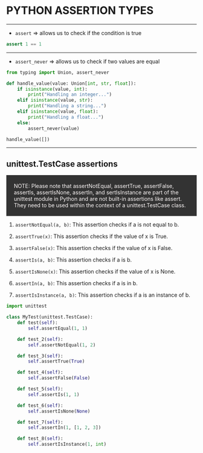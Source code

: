 <h1>PYTHON ASSERTION TYPES</h1>

---

- `assert`  =>  allows us to check if the condition is true
    
```python
assert 1 == 1
```
---

- `assert_never`  =>  allows us to check if two values are equal
          
```python
from typing import Union, assert_never

def handle_value(value: Union[int, str, float]):
    if isinstance(value, int):
        print("Handling an integer...")
    elif isinstance(value, str):
        print("Handling a string...")
    elif isinstance(value, float):
        print("Handling a float...")
    else:
        assert_never(value)

handle_value([])
```
---


## unittest.TestCase  assertions

<div style="background-color:#333; padding:20px; color:snow;">
NOTE: Please note that 
assertNotEqual, assertTrue, assertFalse, assertIs, assertIsNone, assertIn, and sertIsInstance
are part of the unittest module in Python and are not built-in assertions like assert. 
They need to be used within the context of a unittest.TestCase class.
</div>

1. `assertNotEqual(a, b)`: This assertion checks if a is not equal to b.

2. `assertTrue(x)`: This assertion checks if the value of x is True.

3. `assertFalse(x)`: This assertion checks if the value of x is False.

4. `assertIs(a, b)`: This assertion checks if a is b.

5. `assertIsNone(x)`: This assertion checks if the value of x is None.

6. `assertIn(a, b)`: This assertion checks if a is in b.

7. `assertIsInstance(a, b)`: This assertion checks if a is an instance of b.



```python
import unittest

class MyTest(unittest.TestCase):
    def test(self):
        self.assertEqual(1, 1)

    def test_2(self):
        self.assertNotEqual(1, 2)

    def test_3(self):
        self.assertTrue(True)

    def test_4(self):
        self.assertFalse(False)

    def test_5(self):
        self.assertIs(1, 1)

    def test_6(self):
        self.assertIsNone(None)

    def test_7(self):
        self.assertIn(1, [1, 2, 3])

    def test_8(self):
        self.assertIsInstance(1, int)
```